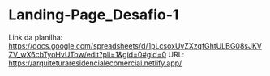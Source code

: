 # Landing-Page_Desafio-1

Link da planilha: https://docs.google.com/spreadsheets/d/1pLcsoxUvZXzqfGhtULBG08sJKVZV_wX6cbTyoHvUTow/edit?pli=1&gid=0#gid=0
URL: https://arquiteturaresidencialecomercial.netlify.app/
